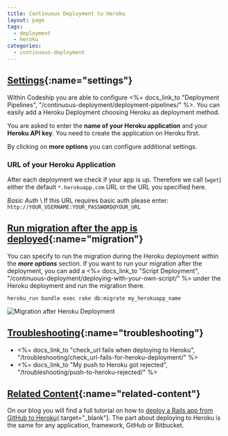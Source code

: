 ```yaml
---
title: Continuous Deployment to Heroku
layout: page
tags:
  - deployment
  - heroku
categories:
  - continuous-deployment
---
```

## [Settings](#settings){:name="settings"}
Within Codeship you are able to configure <%= docs_link_to "Deployment Pipelines", "/continuous-deployment/deployment-pipelines/" %>. You can easily add a Heroku Deployment choosing Heroku as deployment method.

You are asked to enter the **name of your Heroku application** and your **Heroku API key**. You need to create the application on Heroku first.

By clicking on **more options** you can configure additional settings.

### URL of your Heroku Application
After each deployment we check if your app is up. Therefore we call (```wget```) either the default ```*.herokuapp.com``` URL or the URL you specified here.

*Basic Auth* \\
If this URL requires basic auth please enter: ```http://YOUR_USERNAME:YOUR_PASSWORD@YOUR_URL```

## [Run migration after the app is deployed](#migration){:name="migration"}
You can specify to run the migration during the Heroku deployment within the ***more options*** section. If you want to run your migration after the deployment, you can add a <%= docs_link_to "Script Deployment", "/continuous-deployment/deploying-with-your-own-script/" %> under the Heroku deployment and run the migration there.

~~~shell
heroku_run bundle exec rake db:migrate my_herokuapp_name
~~~

![Migration after Heroku Deployment](deployment/script_deployment.png)

## [Troubleshooting](#troubleshooting){:name="troubleshooting"}
+ <%= docs_link_to "check_url fails when deploying to Heroku", "/troubleshooting/check_url-fails-for-heroku-deployment/" %>
+ <%= docs_link_to "My push to Heroku got rejected", "/troubleshooting/push-to-heroku-rejected/" %>


## [Related Content](#related-content){:name="related-content"}
On our blog you will find a full tutorial on how to [deploy a Rails app from GitHub to Heroku](http://blog.codeship.io/2013/09/26/how-to-deploy-a-ruby-on-rails-app-from-github-to-heroku.html){:target="_blank"}.
The part about deploying to Heroku is the same for any application, framework, GitHub or Bitbucket.

